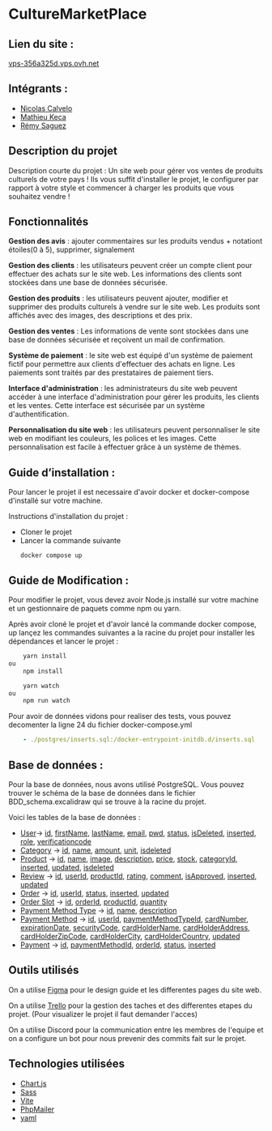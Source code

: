 # CultureMarketPlace
## Lien du site :
[vps-356a325d.vps.ovh.net](http://54.37.70.26/)

## Intégrants : 
- [Nicolas Calvelo](https://github.com/NicoCalvelo)
- [Mathieu Keca](https://github.com/matk92)
- [Rémy Saguez](https://github.com/RemySaguez)

## Description du projet

Description courte du projet : Un site web pour gérer vos ventes de produits culturels de votre pays ! Ils vous suffit d'installer le projet, le configurer par rapport à votre style et commencer à charger les produits que vous souhaitez vendre !

## Fonctionnalités

**Gestion des avis** : ajouter commentaires sur les produits vendus + notationt étoiles(0 à 5), supprimer, signalement


**Gestion des clients** : les utilisateurs peuvent créer un compte client pour effectuer des achats sur le site web. Les informations des clients sont stockées dans une base de données sécurisée.

**Gestion des produits** : les utilisateurs peuvent ajouter, modifier et supprimer des produits culturels à vendre sur le site web. Les produits sont affichés avec des images, des descriptions et des prix.

**Gestion des ventes** :  Les informations de vente sont stockées dans une base de données sécurisée et reçoivent un mail de confirmation.

**Système de paiement** : le site web est équipé d'un système de paiement fictif pour permettre aux clients d'effectuer des achats en ligne. Les paiements sont traités par des prestataires de paiement tiers.

**Interface d'administration** : les administrateurs du site web peuvent accéder à une interface d'administration pour gérer les produits, les clients et les ventes. Cette interface est sécurisée par un système d'authentification.

**Personnalisation du site web** : les utilisateurs peuvent personnaliser le site web en modifiant les couleurs, les polices et les images. Cette personnalisation est facile à effectuer grâce à un système de thèmes.

## Guide d’installation :

Pour lancer le projet il est necessaire d'avoir docker et docker-compose d'installé sur votre machine.

Instructions d'installation du projet :

- Cloner le projet 
- Lancer la commande suivante 
  ```
  docker compose up
  ```

## Guide de Modification :

Pour modifier le projet, vous devez avoir Node.js installé sur votre machine et un gestionnaire de paquets comme npm ou yarn.

Après avoir cloné le projet et d'avoir lancé la commande docker compose, up lançez les commandes suivantes a la racine du projet pour installer les dépendances et lancer le projet :

```bash
    yarn install
ou
    npm install
```

```bash
    yarn watch
ou
    npm run watch
```


Pour avoir de données vidons pour realiser des tests, vous pouvez decomenter la ligne 24 du fichier docker-compose.yml
```yml
    - ./postgres/inserts.sql:/docker-entrypoint-initdb.d/inserts.sql
```


## Base de données :

Pour la base de données, nous avons utilisé PostgreSQL. Vous pouvez trouver le schéma de la base de données dans le fichier BDD_schema.excalidraw qui se trouve à la racine du projet.

Voici les tables de la base de données :

- [User](#User)-> [id](#id), [firstName](#firstName), [lastName](#lastName), [email](#email), [pwd](#pwd), [status](#status), [isDeleted](#isDeleted), [inserted](#inserted), [role](#role), [verificationcode](#verificationcode)
- [Category](#Category) -> [id](#id), [name](#name), [amount](#amount), [unit](#unit), [isdeleted](#isdeleted)
- [Product](#Product) -> [id](#id), [name](#name), [image](#image), [description](#description), [price](#price), [stock](#stock), [categoryId](#categoryId), [inserted](#inserted), [updated](#updated), [isdeleted](#isdeleted)
- [Review](#Review) -> [id](#id), [userId](#userId), [productId](#productId), [rating](#rating), [comment](#comment), [isApproved](#isApproved), [inserted](#inserted), [updated](#updated)
- [Order](#Order) -> [id](#id), [userId](#userId), [status](#status), [inserted](#inserted), [updated](#updated)
- [Order Slot](#Order_Slot) -> [id](#id), [orderId](#orderId), [productId](#productId), [quantity](#quantity)
- [Payment Method Type](#Payment_Method_Type) -> [id](#id), [name](#name), [description](#description)
- [Payment Method](#Payment_Method) -> [id](#id), [userId](#userId), [paymentMethodTypeId](#paymentMethodTypeId), [cardNumber](#cardNumber), [expirationDate](#expirationDate), [securityCode](#securityCode), [cardHolderName](#cardHolderName), [cardHolderAddress](#cardHolderAddress), [cardHolderZipCode](#cardHolderZipCode), [cardHolderCity](#cardHolderCity), [cardHolderCountry](#cardHolderCountry), [updated](#updated)
- [Payment](#Payment) -> [id](#id), [paymentMethodId](#paymentMethodId), [orderId](#orderId), [status](#status), [inserted](#inserted)

## Outils utilisés

On a utilise [Figma](https://www.figma.com/file/iBrfxsfLp4shl8cxopUqxX/Cultural-Market-Place?type=design&node-id=0%3A1&mode=design&t=wgcVl0hETZCVDtAX-1) pour le design guide et les differentes pages du site web.

On a utilise [Trello](https://trello.com/b/SBasrghg) pour la gestion des taches et des differentes etapes du projet. (Pour visualizer le projet il faut demander l'acces)

On a utilise Discord pour la communication entre les membres de l'equipe et on a configure un bot pour nous prevenir des commits fait sur le projet.


## Technologies utilisées

- [Chart.js](https://www.chartjs.org/)
- [Sass](https://sass-lang.com/)
- [Vite](https://vitejs.dev/)
- [PhpMailer](https://packagist.org/packages/phpmailer/phpmailer)
- [yaml](https://pecl.php.net/package/yaml)
